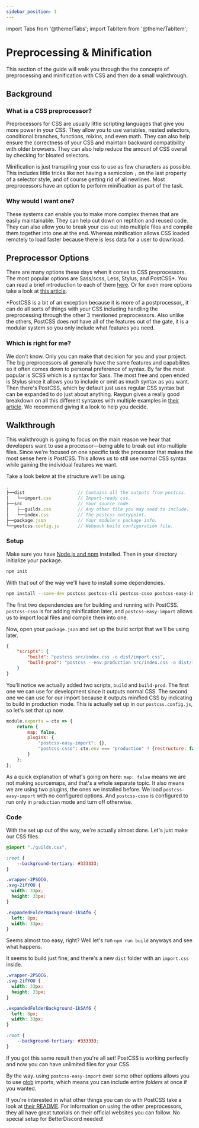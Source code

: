 ```yaml
---
sidebar_position: 1
---
```


import Tabs from '@theme/Tabs';
import TabItem from '@theme/TabItem';

# Preprocessing & Minification

This section of the guide will walk you through the the concepts of preprocessing and minification with CSS and then do a small walkthrough.

## Background

### What is a CSS preprocessor?

Preprocessors for CSS are usually little scripting languages that give you more power in your CSS. They allow you to use variables, nested selectors, conditional branches, functions, mixins, and even math. They can also help ensure the correctness of your CSS and maintain backward compatibility with older browsers. They can also help reduce the amount of CSS overall by checking for bloated selectors.

Minification is just transpiling your css to use as few characters as possible. This includes little tricks like not having a semicolon `;` on the last property of a selector style, and of course getting rid of all newlines. Most preprocessors have an option to perform minification as part of the task.

### Why would I want one?

These systems can enable you to make more complex themes that are easily maintainable. They can help cut down on reptition and reused code. They can also allow you to break your css out into multiple files and compile them together into one at the end. Whereas minification allows CSS loaded remotely to load faster because there is less data for a user to download.

## Preprocessor Options

There are many options these days when it comes to CSS preprocessors. The most popular options are Sass/scss, Less, Stylus, and PostCSS*. You can read a brief introduction to each of them [here](https://www.bitdegree.org/tutorials/css-preprocessor/). Or for even more options take a look at [this article](https://www.sitepoint.com/6-current-options-css-preprocessors/).

*PostCSS is a bit of an exception because it is more of a postprocessor,, it can do all sorts of things with your CSS including handling the preprocessing through the other 3 mentioned preprocessors. Also unlike the others, PostCSS does not have all of the features out of the gate, it is a modular system so you only include what features you need.

### Which is right for me?

We don't know. Only you can make that decision for you and your project. The big preprocessors all generally have the same features and capabilites so it often comes down to personal preference of syntax. By far the most popular is SCSS which is a syntax for Sass. The most free and open ended is Stylus since it allows you to include or omit as much syntax as you want. Then there's PostCSS, which by default just uses regular CSS syntax but can be expanded to do just about anything. Raygun gives a really good breakdown on all this different syntaxes with multiple examples in [their article](https://raygun.com/blog/css-preprocessors-examples/). We recommend giving it a look to help you decide.

## Walkthrough

This walkthrough is going to focus on the main reason we hear that developers want to use a processor&mdash;being able to break out into multiple files. Since we're focused on one specific task the processor that makes the most sense here is PostCSS. This allows us to still use normal CSS syntax while gaining the individual features we want.

Take a look below at the structure we'll be using.

```js
.
├──dist                    // Contains all the outputs from postcss.
│   └──import.css          // Import-ready css.
├──src                     // Your source code.
│   ├──guilds.css          // Any other file you may need to include.
│   └──index.css           // The postcss entrypoint.
├──package.json            // Your module's package info.
└──postcss.config.js       // Webpack build configuration file.
```

### Setup

Make sure you have [Node.js and npm](https://nodejs.org/en) installed. Then in your directory initialize your package.

```bash
npm init
```

With that out of the way we'll have to install some dependencies.

```bash
npm install --save-dev postcss postcss-cli postcss-csso postcss-easy-import
```

The first two dependencies are for building and running with PostCSS. `postcss-csso` is for adding minification later, and `postcss-easy-import` allows us to import local files and compile them into one.

Now, open your `package.json` and set up the build script that we'll be using later.

```json
{
    "scripts": {
        "build": "postcss src/index.css -o dist/import.css",
        "build-prod": "postcss --env production src/index.css -o dist/import.css"
    }
}
```

You'll notice we actually added two scripts, `build` and `build-prod`. The first one we can use for development since it outputs normal CSS. The second one we can use for our import because it outputs minified CSS by indicating to build in production mode. This is actually set up in our `postcss.config.js`, so let's set that up now.

```js title="postcss.config.js"
module.exports = ctx => {
    return {
        map: false,
        plugins: {
            "postcss-easy-import": {},
            "postcss-csso": ctx.env === "production" ? {restructure: false} : false
        }
    };
};
```

As a quick explanation of what's going on here: `map: false` means we are not making sourcemaps, and that's a whole separate topic. It also means we are using two plugins, the ones we installed before. We load `postcss-easy-import` with no configured options. And `postcss-csso` is configured to run only in `production` mode and turn off otherwise.

### Code

With the set up out of the way, we're actually almost done. Let's just make our CSS files.

<Tabs className="code-tabs files">
<TabItem value="src/index.css">

```css
@import "./guilds.css";

:root {
    --background-tertiary: #333333;
}
```

</TabItem>
<TabItem value="src/guilds.css">

```css showLineNumbers
.wrapper-2PSQCG,
.svg-2ifYOU {
  width: 33px;
  height: 33px;
}

.expandedFolderBackground-1kSAf6 {
  left: 8px;
  width: 33px;
}
```

</TabItem>
</Tabs>

Seems almost too easy, right? Well let's run `npm run build` anyways and see what happens.

It seems to build just fine, and there's a new `dist` folder with an `import.css` inside.

```css title="dist/import.css
.wrapper-2PSQCG,
.svg-2ifYOU {
  width: 33px;
  height: 33px;
}

.expandedFolderBackground-1kSAf6 {
  left: 8px;
  width: 33px;
}

:root {
    --background-tertiary: #333333;
}
```

If you got this same result then you're all set! PostCSS is working perfectly and now you can have unlimited files for your CSS.

By the way. using `postcss-easy-import` over some other options allows you to use [glob](https://en.wikipedia.org/wiki/Glob_(programming)) imports, which means you can include entire *folders* at once if you wanted.

If you're interested in what other things you can do with PostCSS take a look at [their README](https://github.com/postcss/postcss). For information on using the other preprocessors, they all have great tutorials on their official websites you can follow. No special setup for BetterDiscord needed!